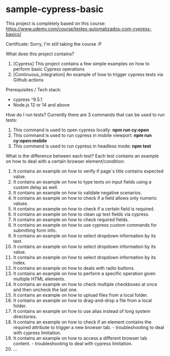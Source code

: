 # sample-cypress-basic
This project is completely based on this course: https://www.udemy.com/course/testes-automatizados-com-cypress-basico/


Certificate:
Sorry, I'm still taking the course :P


What does this project contains?
1) [Cypress] This project contains a few simple examples on how to perform basic Cypress operations
2) [Continuous_integration] An example of how to trigger cypress tests via Github actions


Prerequisites / Tech stack:
- cypress ^9.5.1
- Node.js 12 or 14 and above


How do I run tests?
Currently there are 3 commands that can be used to run tests:
1) This command is used to open cypress locally: **npm run cy:open**
2) This command is used to run cypress in mobile viewport: **npm run cy:open:mobile**
3) This command is used to run cypress in headless mode: **npm test**


What is the difference between each test?
Each test contains an example on how to deal with a certain browser element/condition:

1) It contains an example on how to verify if page`s title contains expected value.
2) It contains an example on how to type texts on input fields using a custom delay as well.
3) It contains an example on how to validate negative scenarios.
4) It contains an example on how to check if a field allows only numeric values.
5) It contains an example on how to check if a certain field is required.
6) It contains an example on how to clean up text fields via cypress.
7) It contains an example on how to check required fields.
8) It contains an example on how to use cypress custom commands for submitting form info.
9) It contains an example on how to select dropdown information by its text.
10) It contains an example on how to select dropdown information by its value.
11) It contains an example on how to select dropdown information by its index.
12) It contains an example on how to deals with radio buttons.
13) It contains an example on how to perform a specific operation given multiple HTML elements.
14) It contains an example on how to check multiple checkboxes at once and then uncheck the last one.
15) It contains an example on how to upload files from a local folder.
16) It contains an example on how to drag-and-drop a file from a local folder.
17) It contains an example on how to use alias instead of long system directories.
18) It contains an example on how to check if an element contains the required attribute to trigger a new browser tab. - troubleshooting to deal with cypress limitation.
19) It contains an example on how to access a different browser tab content. - troubleshooting to deal with cypress limitation.
20) ...